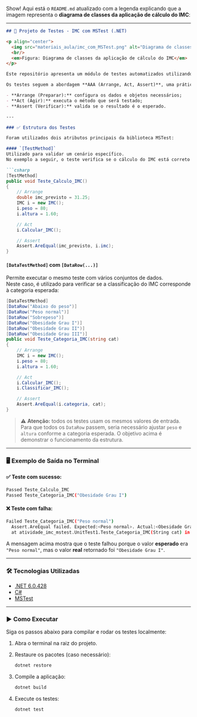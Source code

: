 Show! Aqui está o `README.md` atualizado com a legenda explicando que a imagem representa o **diagrama de classes da aplicação de cálculo do IMC**:

---

```markdown
## 🧪 Projeto de Testes - IMC com MSTest (.NET)

<p align="center">
  <img src="materiais_aula/imc_com_MSTest.png" alt="Diagrama de classes IMC" width="500"/>
  <br/>
  <em>Figura: Diagrama de classes da aplicação de cálculo do IMC</em>
</p>

Este repositório apresenta um módulo de testes automatizados utilizando o framework **MSTest**, nativo do ecossistema **.NET**, aplicado à validação de uma classe responsável pelo cálculo e classificação do IMC (Índice de Massa Corporal).

Os testes seguem a abordagem **AAA (Arrange, Act, Assert)**, uma prática comum e recomendada para organizar testes de forma clara:

- **Arrange (Preparar):** configura os dados e objetos necessários;
- **Act (Agir):** executa o método que será testado;
- **Assert (Verificar):** valida se o resultado é o esperado.

---

### ✅ Estrutura dos Testes

Foram utilizados dois atributos principais da biblioteca MSTest:

#### `[TestMethod]`
Utilizado para validar um cenário específico.  
No exemplo a seguir, o teste verifica se o cálculo do IMC está correto para determinado peso e altura:

```csharp
[TestMethod]
public void Teste_Calculo_IMC()
{
    // Arrange
    double imc_previsto = 31.25;
    IMC i = new IMC();
    i.peso = 80;
    i.altura = 1.60;

    // Act
    i.Calcular_IMC();

    // Assert
    Assert.AreEqual(imc_previsto, i.imc);
}
```

#### `[DataTestMethod]` com `[DataRow(...)]`
Permite executar o mesmo teste com vários conjuntos de dados.  
Neste caso, é utilizado para verificar se a classificação do IMC corresponde à categoria esperada:

```csharp
[DataTestMethod]
[DataRow("Abaixo do peso")]
[DataRow("Peso normal")]
[DataRow("Sobrepeso")]
[DataRow("Obesidade Grau I")]
[DataRow("Obesidade Grau II")]
[DataRow("Obesidade Grau III")]
public void Teste_Categoria_IMC(string cat)
{
    // Arrange
    IMC i = new IMC();
    i.peso = 80;
    i.altura = 1.60;

    // Act
    i.Calcular_IMC();
    i.Classificar_IMC();

    // Assert
    Assert.AreEqual(i.categoria, cat);
}
```

> ⚠️ **Atenção:** todos os testes usam os mesmos valores de entrada. Para que todos os `DataRow` passem, seria necessário ajustar `peso` e `altura` conforme a categoria esperada. O objetivo acima é demonstrar o funcionamento da estrutura.

---

### 🖥️ Exemplo de Saída no Terminal

#### ✅ Teste com sucesso:

```bash
Passed Teste_Calculo_IMC
Passed Teste_Categoria_IMC("Obesidade Grau I")
```

#### ❌ Teste com falha:

```bash
Failed Teste_Categoria_IMC("Peso normal")
  Assert.AreEqual failed. Expected:<Peso normal>. Actual:<Obesidade Grau I>. 
  at atividade_imc_mstest.UnitTest1.Teste_Categoria_IMC(String cat) in C:\Testes\UnitTest1.cs:line 28
```

A mensagem acima mostra que o teste falhou porque o valor **esperado** era `"Peso normal"`, mas o valor **real** retornado foi `"Obesidade Grau I"`.

---

### 🛠 Tecnologias Utilizadas

- [.NET 6.0.428](https://dotnet.microsoft.com/)
- [C#](https://learn.microsoft.com/dotnet/csharp/)
- [MSTest](https://learn.microsoft.com/dotnet/core/testing/unit-testing-with-mstest)

---

### ▶️ Como Executar

Siga os passos abaixo para compilar e rodar os testes localmente:

1. Abra o terminal na raiz do projeto.

2. Restaure os pacotes (caso necessário):
   ```bash
   dotnet restore
   ```

3. Compile a aplicação:
   ```bash
   dotnet build
   ```

4. Execute os testes:
   ```bash
   dotnet test
   ```
